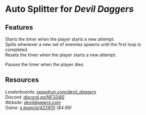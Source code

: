 # Auto Splitter for ***Devil Daggers***
## Features
Starts the timer when the player starts a new attempt.  
Splits whenever a new set of enemies spawns until the first loop is completed.  
Resets the timer when the player starts a new attempt.

Pauses the timer when the player dies.

## Resources
*Leaderboards: [speedrun.com/devil_daggers](https://speedrun.com/devil_daggers)*  
*Discord: [discord.gg/NF32j8S](https://discord.gg/NF32j8S)*  
*Website: [devildaggers.com](https://devildaggers.com)*  
*Game: [s.team/a/422970](https://s.team/a/422970) ($4.99)*